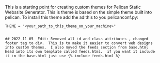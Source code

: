 This is a starting point for creating custom themes for Pelican Static Webssite Generator.  This is theme is based on the simple theme built into pelican.  To install this theme add the ad this to you pelicanconf.py:

```
THEME = "<your_path_to_this_theme_on_your_machine>"


## 2022-11-05  Edit: Removed all id and class attributes , changed footer tag to div.  This is to make it easier to convert web designs into custom themes.  I also moved the feeds section from base.html head into its own template called feeds.html.  if you want it include it in the base.html just use {% include feeds.html %}
